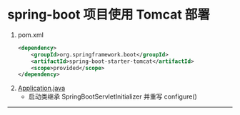 # spring-boot 项目使用 Tomcat 部署
1. pom.xml
    ```xml
    <dependency>
        <groupId>org.springframework.boot</groupId>
        <artifactId>spring-boot-starter-tomcat</artifactId>
        <scope>provided</scope>
    </dependency>
    ```
2. [Application.java](./src/main/java/com/ljh/TomcatApplication.java)
    - 启动类继承 SpringBootServletInitializer 并重写 configure()
---
